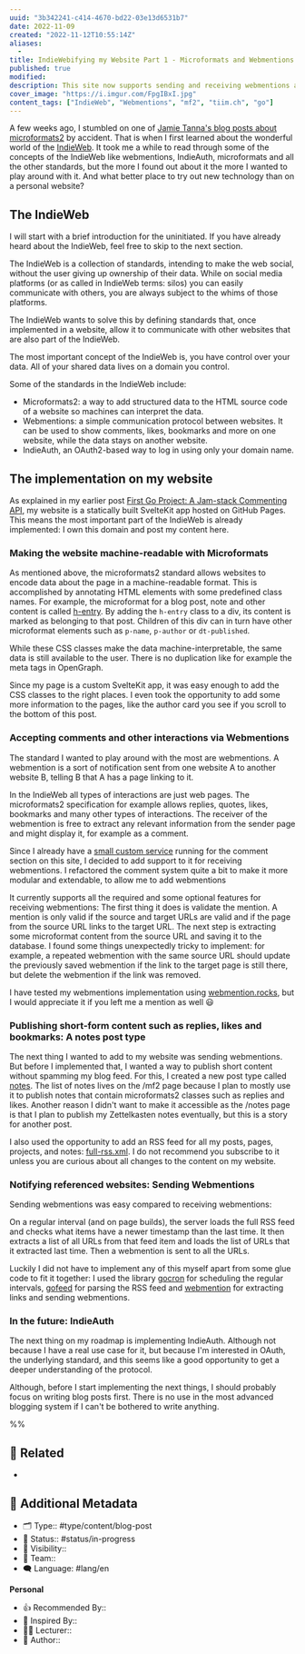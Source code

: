 ```yaml
---
uuid: "3b342241-c414-4670-bd22-03e13d6531b7"
date: 2022-11-09
created: "2022-11-12T10:55:14Z"
aliases:
  -
title: IndieWebifying my Website Part 1 - Microformats and Webmentions
published: true
modified:
description: This site now supports sending and receiving webmentions and surfacing structured data using microformats2.
cover_image: "https://i.imgur.com/FpgIBxI.jpg"
content_tags: ["IndieWeb", "Webmentions", "mf2", "tiim.ch", "go"]
---
```


A few weeks ago, I stumbled on one of [Jamie Tanna's blog posts about microformats2](https://www.jvt.me/posts/2019/08/21/rsvp-from-your-website/) by accident. That is when I first learned about the wonderful world of the [IndieWeb](https://indieweb.org/why). It took me a while to read through some of the concepts of the IndieWeb like webmentions, IndieAuth, microformats and all the other standards, but the more I found out about it the more I wanted to play around with it. And what better place to try out new technology than on a personal website?

## The IndieWeb

I will start with a brief introduction for the uninitiated. If you have already heard about the IndieWeb, feel free to skip to the next section.

The IndieWeb is a collection of standards, intending to make the web social, without the user giving up ownership of their data. While on social media platforms (or as called in IndieWeb terms: silos) you can easily communicate with others, you are always subject to the whims of those platforms.

The IndieWeb wants to solve this by defining standards that, once implemented in a website, allow it to communicate with other websites that are also part of the IndieWeb.

The most important concept of the IndieWeb is, you have control over your data. All of your shared data lives on a domain you control.

Some of the standards in the IndieWeb include:

- Microformats2: a way to add structured data to the HTML source code of a website so machines can interpret the data.
- Webmentions: a simple communication protocol between websites. It can be used to show comments, likes, bookmarks and more on one website, while the data stays on another website.
- IndieAuth, an OAuth2-based way to log in using only your domain name.

## The implementation on my website

As explained in my earlier post [First Go Project: A Jam-stack Commenting API](https://tiim.ch/blog/2022-07-12-first-go-project-commenting-api), my website is a statically built SvelteKit app hosted on GitHub Pages. This means the most important part of the IndieWeb is already implemented: I own this domain and post my content here.

### Making the website machine-readable with Microformats

As mentioned above, the microformats2 standard allows websites to encode data about the page in a machine-readable format. This is accomplished by annotating HTML elements with some predefined class names. For example, the microformat for a blog post, note and other content is called [h-entry](http://microformats.org/wiki/h-entry). By adding the `h-entry` class to a div, its content is marked as belonging to that post. Children of this div can in turn have other microformat elements such as `p-name`, `p-author` or `dt-published`.

While these CSS classes make the data machine-interpretable, the same data is still available to the user. There is no duplication like for example the meta tags in OpenGraph.

Since my page is a custom SvelteKit app, it was easy enough to add the CSS classes to the right places. I even took the opportunity to add some more information to the pages, like the author card you see if you scroll to the bottom of this post.

### Accepting comments and other interactions via Webmentions

The standard I wanted to play around with the most are webmentions. A webmention is a sort of notification sent from one website A to another website B, telling B that A has a page linking to it.

In the IndieWeb all types of interactions are just web pages. The microformats2 specification for example allows replies, quotes, likes, bookmarks and many other types of interactions. The receiver of the webmention is free to extract any relevant information from the sender page and might display it, for example as a comment.

Since I already have a [small custom service](https://github.com/Tiim/go-comment-api) running for the comment section on this site, I decided to add support to it for receiving webmentions. I refactored the comment system quite a bit to make it more modular and extendable, to allow me to add webmentions

It currently supports all the required and some optional features for receiving webmentions: The first thing it does is validate the mention. A mention is only valid if the source and target URLs are valid and if the page from the source URL links to the target URL. The next step is extracting some microformat content from the source URL and saving it to the database.
I found some things unexpectedly tricky to implement: for example, a repeated webmention with the same source URL should update the previously saved webmention if the link to the target page is still there, but delete the webmention if the link was removed.

I have tested my webmentions implementation using [webmention.rocks](https://webmention.rocks), but I would appreciate it if you left me a mention as well 😃

### Publishing short-form content such as replies, likes and bookmarks: A notes post type

The next thing I wanted to add to my website was sending webmentions. But before I implemented that, I wanted a way to publish short content without spamming my blog feed. For this, I created a new post type called [notes](/mf2). The list of notes lives on the /mf2 page because I plan to mostly use it to publish notes that contain microformats2 classes such as replies and likes. Another reason I didn't want to make it accessible as the /notes page is that I plan to publish my Zettelkasten notes eventually, but this is a story for another post.

I also used the opportunity to add an RSS feed for all my posts, pages, projects, and notes: [full-rss.xml](/full-rss.xml). I do not recommend you subscribe to it unless you are curious about all changes to the content on my website.

### Notifying referenced websites: Sending Webmentions

Sending webmentions was easy compared to receiving webmentions:

On a regular interval (and on page builds), the server loads the full RSS feed and checks what items have a newer timestamp than the last time. It then extracts a list of all URLs from that feed item and loads the list of URLs that it extracted last time. Then a webmention is sent to all the URLs.

Luckily I did not have to implement any of this myself apart from some glue code to fit it together: I used the library [gocron](https://github.com/go-co-op/gocron) for scheduling the regular intervals, [gofeed](https://github.com/mmcdole/gofeed) for parsing the RSS feed and [webmention](https://willnorris.com/go/webmention) for extracting links and sending webmentions.

### In the future: IndieAuth

The next thing on my roadmap is implementing IndieAuth. Although not because I have a real use case for it, but because I'm interested in OAuth, the underlying standard, and this seems like a good opportunity to get a deeper understanding of the protocol.

Although, before I start implementing the next things, I should probably focus on writing blog posts first. There is no use in the most advanced blogging system if I can't be bothered to write anything.

%%

## 📎 Related

-

## 📇 Additional Metadata

- 🗂 Type:: #type/content/blog-post
- 📝 Status:: #status/in-progress
- 🔐 Visibility::
- 👥 Team::
- 🗨 Language: #lang/en

**Personal**

- 👍 Recommended By::
- 🔮 Inspired By::
- 👨‍🎓 Lecturer::
- 📕 Author::
